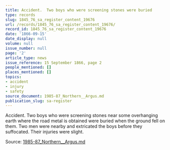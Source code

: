 ```yaml
---
title: Accident.  Two boys who were screening stones were buried
type: records
slug: 1845_76_sa_register_content_19676
url: /records/1845_76_sa_register_content_19676/
record_id: 1845_76_sa_register_content_19676
date: '1866-09-15'
date_display: null
volume: null
issue_number: null
page: '2'
article_type: news
issue_reference: 15 September 1866, page 2
people_mentioned: []
places_mentioned: []
topics:
- accident
- injury
- safety
source_document: 1985-87_Northern__Argus.md
publication_slug: sa-register
---
```


Accident.  Two boys who were screening stones near some overhanging earth where the road metal is obtained were buried when the ground fell on them.  Two men were nearby and extricated the boys before they suffocated.  Their injuries were slight.

Source: [1985-87_Northern__Argus.md](/downloads/markdown/1985-87_Northern__Argus.md)
